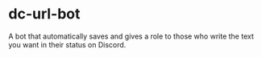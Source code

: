 # dc-url-bot
A bot that automatically saves and gives a role to those who write the text you want in their status on Discord.

